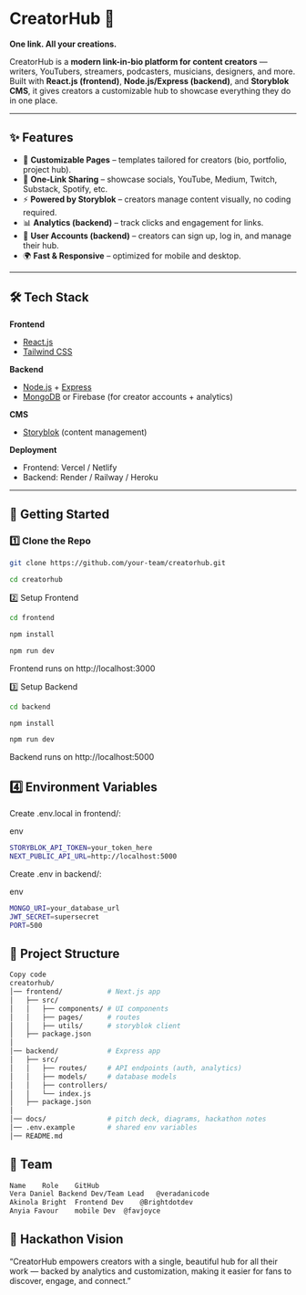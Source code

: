 # CreatorHub 🚀  
**One link. All your creations.**  

CreatorHub is a **modern link-in-bio platform for content creators** — writers, YouTubers, streamers, podcasters, musicians, designers, and more.  
Built with **React.js (frontend)**, **Node.js/Express (backend)**, and **Storyblok CMS**, it gives creators a customizable hub to showcase everything they do in one place.  

---

## ✨ Features  
- 🎨 **Customizable Pages** – templates tailored for creators (bio, portfolio, project hub).  
- 🔗 **One-Link Sharing** – showcase socials, YouTube, Medium, Twitch, Substack, Spotify, etc.  
- ⚡ **Powered by Storyblok** – creators manage content visually, no coding required.  
- 📊 **Analytics (backend)** – track clicks and engagement for links.  
- 🔐 **User Accounts (backend)** – creators can sign up, log in, and manage their hub.  
- 🌍 **Fast & Responsive** – optimized for mobile and desktop.  

---

## 🛠 Tech Stack  

**Frontend**  
- [React.js](https://reactjs.org/)  
- [Tailwind CSS](https://tailwindcss.com/)  

**Backend**  
- [Node.js](https://nodejs.org/) + [Express](https://expressjs.com/)  
- [MongoDB](https://www.mongodb.com/) or Firebase (for creator accounts + analytics)  

**CMS**  
- [Storyblok](https://www.storyblok.com/) (content management)  

**Deployment**  
- Frontend: Vercel / Netlify  
- Backend: Render / Railway / Heroku  

---

## 🚀 Getting Started  

### 1️⃣ Clone the Repo  
```bash
git clone https://github.com/your-team/creatorhub.git
```
```bash
cd creatorhub
```
2️⃣ Setup Frontend
```bash
cd frontend
```
```bash
npm install
```
```bash
npm run dev
```

Frontend runs on http://localhost:3000

3️⃣ Setup Backend
```bash
cd backend
```
```bash
npm install
```
```bash
npm run dev
```
Backend runs on http://localhost:5000

4️⃣ Environment Variables
---
Create .env.local in frontend/:

env
```bash
STORYBLOK_API_TOKEN=your_token_here
NEXT_PUBLIC_API_URL=http://localhost:5000
```
Create .env in backend/:

env
```bash
MONGO_URI=your_database_url
JWT_SECRET=supersecret
PORT=500
```
📂 Project Structure
---
```bash
Copy code
creatorhub/
│── frontend/           # Next.js app
│   ├── src/
│   │   ├── components/ # UI components
│   │   ├── pages/      # routes
│   │   ├── utils/      # storyblok client
│   ├── package.json
│
│── backend/            # Express app
│   ├── src/
│   │   ├── routes/     # API endpoints (auth, analytics)
│   │   ├── models/     # database models
│   │   ├── controllers/
│   │   └── index.js
│   ├── package.json
│
│── docs/               # pitch deck, diagrams, hackathon notes
│── .env.example        # shared env variables
│── README.md 
```
👥 Team
---
```bash
Name	Role	GitHub
Vera Daniel	Backend Dev/Team Lead	@veradanicode
Akinola Bright	Frontend Dev	@Brightdotdev
Anyia Favour	mobile Dev	@favjoyce
```

🎯 Hackathon Vision
---
“CreatorHub empowers creators with a single, beautiful hub for all their work — backed by analytics and customization, making it easier for fans to discover, engage, and connect.”

